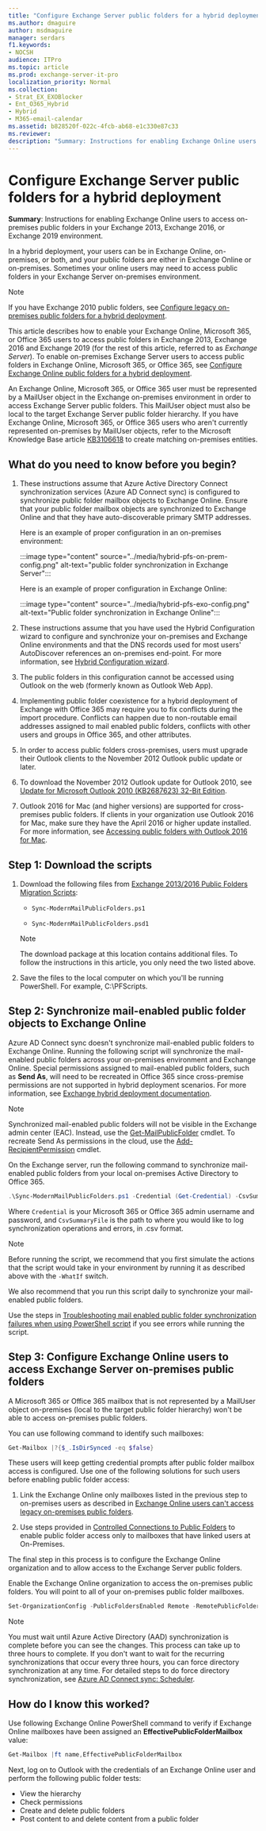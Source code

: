 ```yaml
---
title: "Configure Exchange Server public folders for a hybrid deployment"
ms.author: dmaguire
author: msdmaguire
manager: serdars
f1.keywords:
- NOCSH
audience: ITPro
ms.topic: article
ms.prod: exchange-server-it-pro
localization_priority: Normal
ms.collection:
- Strat_EX_EXOBlocker
- Ent_O365_Hybrid
- Hybrid
- M365-email-calendar
ms.assetid: b828520f-022c-4fcb-ab68-e1c330e87c33
ms.reviewer:
description: "Summary: Instructions for enabling Exchange Online users to access on-premises public folders in your Exchange 2013 environment."
---
```


# Configure Exchange Server public folders for a hybrid deployment

 **Summary**: Instructions for enabling Exchange Online users to access on-premises public folders in your Exchange 2013, Exchange 2016, or Exchange 2019 environment.

In a hybrid deployment, your users can be in Exchange Online, on-premises, or both, and your public folders are either in Exchange Online or on-premises. Sometimes your online users may need to access public folders in your Exchange Server on-premises environment.

> [!NOTE]
> If you have Exchange 2010 public folders, see [Configure legacy on-premises public folders for a hybrid deployment](set-up-legacy-hybrid-public-folders.md).

This article describes how to enable your Exchange Online, Microsoft 365, or Office 365 users to access public folders in Exchange 2013, Exchange 2016 and Exchange 2019 (for the rest of this article, referred to as *Exchange Server*). To enable on-premises Exchange Server users to access public folders in Exchange Online, Microsoft 365, or Office 365, see [Configure Exchange Online public folders for a hybrid deployment](set-up-exo-hybrid-public-folders.md).

An Exchange Online, Microsoft 365, or Office 365 user must be represented by a MailUser object in the Exchange on-premises environment in order to access Exchange Server public folders. This MailUser object must also be local to the target Exchange Server public folder hierarchy. If you have Exchange Online, Microsoft 365, or Office 365 users who aren't currently represented on-premises by MailUser objects, refer to the Microsoft Knowledge Base article [KB3106618](https://support.microsoft.com/help/3106618) to create matching on-premises entities.

## What do you need to know before you begin?

1. These instructions assume that Azure Active Directory Connect synchronization services (Azure AD Connect sync) is configured to synchronize public folder mailbox objects to Exchange Online. Ensure that your public folder mailbox objects are synchronized to Exchange Online and that they have auto-discoverable primary SMTP addresses.

   Here is an example of proper configuration in an on-premises environment:

   :::image type="content" source="../media/hybrid-pfs-on-prem-config.png" alt-text="public folder synchronization in Exchange Server":::   

   Here is an example of proper configuration in Exchange Online:

   :::image type="content" source="../media/hybrid-pfs-exo-config.png" alt-text="Public folder synchronization in Exchange Online":::  

2. These instructions assume that you have used the Hybrid Configuration wizard to configure and synchronize your on-premises and Exchange Online environments and that the DNS records used for most users' AutoDiscover references an on-premises end-point. For more information, see [Hybrid Configuration wizard](../hybrid-configuration-wizard.md).

3. The public folders in this configuration cannot be accessed using Outlook on the web (formerly known as Outlook Web App).

4. Implementing public folder coexistence for a hybrid deployment of Exchange with Office 365 may require you to fix conflicts during the import procedure. Conflicts can happen due to non-routable email addresses assigned to mail enabled public folders, conflicts with other users and groups in Office 365, and other attributes.

5. In order to access public folders cross-premises, users must upgrade their Outlook clients to the November 2012 Outlook public update or later.

6. To download the November 2012 Outlook update for Outlook 2010, see [Update for Microsoft Outlook 2010 (KB2687623) 32-Bit Edition](https://www.microsoft.com/download/details.aspx?id=35702).

7. Outlook 2016 for Mac (and higher versions) are supported for cross-premises public folders. If clients in your organization use Outlook 2016 for Mac, make sure they have the April 2016 or higher update installed. For more information, see [Accessing public folders with Outlook 2016 for Mac](/exchange/collaboration-exo/public-folders/access-public-folders-with-outlook-2016-for-mac).

## Step 1: Download the scripts

1. Download the following files from [Exchange 2013/2016 Public Folders Migration Scripts](https://www.microsoft.com/download/details.aspx?id=54855):

   - `Sync-ModernMailPublicFolders.ps1`

   - `Sync-ModernMailPublicFolders.psd1`

    > [!NOTE]
    > The download package at this location contains additional files. To follow the instructions in this article, you only need the two listed above.

2. Save the files to the local computer on which you'll be running PowerShell. For example, C:\PFScripts.

## Step 2: Synchronize mail-enabled public folder objects to Exchange Online

Azure AD Connect sync doesn't synchronize mail-enabled public folders to Exchange Online. Running the following script will synchronize the mail-enabled public folders across your on-premises environment and Exchange Online. Special permissions assigned to mail-enabled public folders, such as **Send As**, will need to be recreated in Office 365 since cross-premise permissions are not supported in hybrid deployment scenarios. For more information, see [Exchange hybrid deployment documentation](../exchange-hybrid.md#exchange-hybrid-deployment-documentation).

> [!NOTE]
> Synchronized mail-enabled public folders will not be visible in the Exchange admin center (EAC). Instead, use the [Get-MailPublicFolder](/powershell/module/exchange/get-mailpublicfolder) cmdlet. To recreate Send As permissions in the cloud, use the [Add-RecipientPermission](/powershell/module/exchange/add-recipientpermission) cmdlet.

On the Exchange server, run the following command to synchronize mail-enabled public folders from your local on-premises Active Directory to Office 365.

```PowerShell
.\Sync-ModernMailPublicFolders.ps1 -Credential (Get-Credential) -CsvSummaryFile:sync_summary.csv
```

Where `Credential` is your Microsoft 365 or Office 365 admin username and password, and `CsvSummaryFile` is the path to where you would like to log synchronization operations and errors, in .csv format.

> [!NOTE]
> Before running the script, we recommend that you first simulate the actions that the script would take in your environment by running it as described above with the `-WhatIf` switch.
>
> We also recommend that you run this script daily to synchronize your mail-enabled public folders.

Use the steps in [Troubleshooting mail enabled public folder synchronization failures when using PowerShell script](/exchange/troubleshoot/public-folders/mepf-sync-failures-script) if you see errors while running the script. 

## Step 3: Configure Exchange Online users to access Exchange Server on-premises public folders

A Microsoft 365 or Office 365 mailbox that is not represented by a MailUser object on-premises (local to the target public folder hierarchy) won't be able to access on-premises public folders.  

You can use following command to identify such mailboxes:

```PowerShell
Get-Mailbox |?{$_.IsDirSynced -eq $false}
```

These users will keep getting credential prompts after public folder mailbox access is configured. Use one of the following solutions for such users before enabling public folder access:

1. Link the Exchange Online only mailboxes listed in the previous step to on-premises users as described in [Exchange Online users can't access legacy on-premises public folders](https://support.microsoft.com/help/3106618).

2) Use steps provided in [Controlled Connections to Public Folders](https://aka.ms/ControlPF) to enable public folder access only to mailboxes that have linked users at On-Premises.


The final step in this process is to configure the Exchange Online organization and to allow access to the Exchange Server public folders.

Enable the Exchange Online organization to access the on-premises public folders. You will point to all of your on-premises public folder mailboxes.

```PowerShell
Set-OrganizationConfig -PublicFoldersEnabled Remote -RemotePublicFolderMailboxes PFMailbox1,PFMailbox2,PFMailbox3
```

> [!NOTE]
> You must wait until Azure Active Directory (AAD) synchronization is complete before you can see the changes. This process can take up to three hours to complete. If you don't want to wait for the recurring synchronizations that occur every three hours, you can force directory synchronization at any time. For detailed steps to do force directory synchronization, see [Azure AD Connect sync: Scheduler](/azure/active-directory/hybrid/how-to-connect-sync-feature-scheduler).

## How do I know this worked?

Use following Exchange Online PowerShell command to verify if Exchange Online mailboxes have been assigned an **EffectivePublicFolderMailbox** value:

```PowerShell
Get-Mailbox |ft name,EffectivePublicFolderMailbox
```

Next, log on to Outlook with the credentials of an Exchange Online user and perform the following public folder tests:

- View the hierarchy
- Check permissions
- Create and delete public folders
- Post content to and delete content from a public folder
